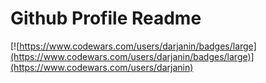 # Github Profile Readme

[![https://www.codewars.com/users/darjanin/badges/large](https://www.codewars.com/users/darjanin/badges/large)](https://www.codewars.com/users/darjanin)
